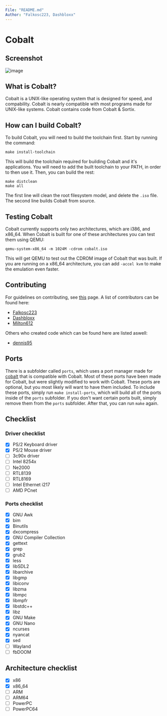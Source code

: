 ```yaml
---
File: "README.md"
Author: "Falkosc223, Dashbloxx"
---
```

# Cobalt
## Screenshot
![image](https://user-images.githubusercontent.com/39970513/220783101-c65a9f8e-32aa-45e9-ba85-ccec08d6721e.png)
## What is Cobalt?
Cobalt is a UNIX-like operating system that is designed for speed, and compability. Cobalt is nearly compatible with most programs made for UNIX-like systems. Cobalt contains code from Cobalt & Sortix.
## How can I build Cobalt?
To build Cobalt, you will need to build the toolchain first. Start by running the command:
```
make install-toolchain
```
This will build the toolchain required for building Cobalt and it's applications. You will need to add the built toolchain to your PATH, in order to then use it. Then, you can build the rest:
```
make distclean
make all
```
The first line will clean the root filesystem model, and delete the `.iso` file. The second line builds Cobalt from source.
## Testing Cobalt
Cobalt currently supports only two architectures, which are i386, and x86_64. When Cobalt is built for one of these architectures you can test them using QEMU:
```
qemu-system-x86_64 -m 1024M -cdrom cobalt.iso
```
This will get QEMU to test out the CDROM image of Cobalt that was built. If you are running on a x86_64 architecture, you can add `-accel kvm` to make the emulation even faster.
## Contributing
For guidelines on contributing, see [this](CONTRIBUTING.md) page. A list of contributors can be found here:
* [Falkosc223](https://github.com/orgs/syscobalt/people/Falkosc223)
* [Dashbloxx](https://github.com/orgs/syscobalt/people/Dashbloxx)
* [Milton612](https://github.com/orgs/syscobalt/people/Milton612)

Others who created code which can be found here are listed aswell:
* [dennis95](https://github.com/dennis95)
## Ports
There is a subfolder called `ports`, which uses a port manager made for [cobalt](https://github.com/dennis95/cobalt) that is compatible with Cobalt. Most of these ports have been made for Cobalt, but were slightly modified to work with Cobalt.
These ports are optional, but you most likely will want to have them included. To include these ports, simply run `make install-ports`, which will build all of the ports inside of the `ports` subfolder. If you don't want certain ports built, simply remove them from the `ports` subfolder. After that, you can run `make` again.
## Checklist
### Driver checklist
- [X] PS/2 Keyboard driver
- [X] PS/2 Mouse driver
- [ ] 3c90x driver
- [ ] Intel 8254x
- [ ] Ne2000
- [ ] RTL8139
- [ ] RTL8169
- [ ] Intel Ethernet i217
- [ ] AMD PCnet
### Ports checklist
- [X] GNU Awk
- [X] bim
- [X] Binutils
- [X] dxcompress
- [X] GNU Compiler Collection
- [X] gettext
- [X] grep
- [X] grub2
- [X] less
- [X] libSDL2
- [X] libarchive
- [X] libgmp
- [X] libiconv
- [X] libzma
- [X] libmpc
- [X] libmpfr
- [X] libstdc++
- [X] libz
- [X] GNU Make
- [X] GNU Nano
- [X] ncurses
- [X] nyancat
- [X] sed
- [ ] Wayland
- [ ] fbDOOM
## Architecture checklist
- [X] x86
- [X] x86_64
- [ ] ARM
- [ ] ARM64
- [ ] PowerPC
- [ ] PowerPC64
